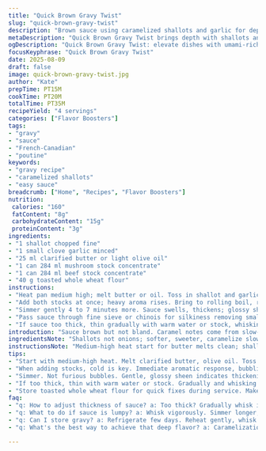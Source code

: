 ```yaml
---
title: "Quick Brown Gravy Twist"
slug: "quick-brown-gravy-twist"
description: "Brown sauce using caramelized shallots and garlic for depth. Beef and mushroom stock replace traditional bouillons. Toasted whole wheat flour thickens, adding nuttiness. Caramel color and rich aroma develop as mixture simmers, gradually thickening. Smooth texture achieved by whisking and straining before serving. Suits roasted meats and poutine with an earthy lift. Efficient, no-fuss approach with notes on browning, coating flour well, and managing clumps."
metaDescription: "Quick Brown Gravy Twist brings depth with shallots and garlic, rich beef, and mushroom stocks. Perfect for meats, fries, and poutine."
ogDescription: "Quick Brown Gravy Twist: elevate dishes with umami-rich sauce using caramelized shallots, beef, and mushroom stock. Great for meats and poutine."
focusKeyphrase: "Quick Brown Gravy Twist"
date: 2025-08-09
draft: false
image: quick-brown-gravy-twist.jpg
author: "Kate"
prepTime: PT15M
cookTime: PT20M
totalTime: PT35M
recipeYield: "4 servings"
categories: ["Flavor Boosters"]
tags:
- "gravy"
- "sauce"
- "French-Canadian"
- "poutine"
keywords:
- "gravy recipe"
- "caramelized shallots"
- "easy sauce"
breadcrumb: ["Home", "Recipes", "Flavor Boosters"]
nutrition: 
 calories: "160"
 fatContent: "8g"
 carbohydrateContent: "15g"
 proteinContent: "3g"
ingredients:
- "1 shallot chopped fine"
- "1 small clove garlic minced"
- "25 ml clarified butter or light olive oil"
- "1 can 284 ml mushroom stock concentrate"
- "1 can 284 ml beef stock concentrate"
- "40 g toasted whole wheat flour"
instructions:
- "Heat pan medium high; melt butter or oil. Toss in shallot and garlic. Stir often. First sizzle, then gentle browning. Stop before dark—look for edges caramelized amber, softening, fragrant sweat. About 12 minutes. Watch carefully; quickly moves from golden to burnt."
- "Add both stocks at once; heavy aroma rises. Bring to rolling boil, rippling surface, bubbling strong—breaks up onion bits. Sprinkle toasted flour gradually while whisking continuously. No lumps, smooth paste forms. Turn heat low once paste gathers thickness. Bubbles weaken to slow simmer."
- "Simmer gently 4 to 7 minutes more. Sauce swells, thickens; glossy sheen appears. Get ready to taste salt and pepper now. Few turns pepper, pinch salt; swirl, whisk, and taste. Adjust seasoning carefully, salty easily overpowers."
- "Pass sauce through fine sieve or chinois for silkiness removing small solids. Use back of ladle to coax out every drop. Warm just before serving. Pour over roasted spiced chicken or grilled red meat. Or for poutine, ladle hot on cheese curds and fries straightaway. Saucy, rich, with earthy weight."
- "If sauce too thick, thin gradually with warm water or stock, whisking briskly. Too thin? Quick reboil to concentrate or add a slurry of flour and water mixed smooth before simmer. Burnt flavor kills sauce: scorch easily with flour mix, watch heat closely. Toast your flour on dry pan before begins, nuts browned, smell deepened. That step makes huge flavor difference."
introduction: "Sauce brown but not bland. Caramel notes come from slow-browned shallots not onions; more subtle, less sharp. Garlic bite low, just background punch. Butter replaced with clarified butter or oil to prevent burning since lower milk solids. Stocks swapped — mushroom plus beef — add earth, deeper color, savory umami hits. Toasted whole wheat flour thickens smoothly and adds texture layer, nuttiness. Whisk constantly through flour addition; no clumps, no lumps. Strain for glossy finish. Keeps thick but not gluey. Serve right away or rewarm gently. Good splash on meat or layered fries with cheesy curds. Technique, timing, watch heat: all count. Burn flour, sauce bitter. Miss caramelization, faint flavor, weak color. Watch, listen to bubbling, smell: your guide."
ingredientsNote: "Shallots not onions; softer, sweeter, caramelize slower, better for deep sauce without harsh edges. Garlic minces fine for even gentle flavor. Clarified butter preferred for higher smoke point; olive oil keeps it cleaner in hot pan. Mushroom stock concentrate blends subtle vegetal notes with beef’s beefiness—sub for both with good quality beef stock plus a handful mushrooms simmered and strained if needed. Toast flour on dry pan—dry roasting brings out nutty aromas, no raw flour taste, and color that deepens sauce. Whole wheat flour adds depth; can substitute with spelt or rye flour for similar effect. Avoid white flour without toasting or the sauce turns pasty and dull. Stock concentrates measured exactly for consistent saltiness; adjust after tasting."
instructionsNote: "Medium-high heat start for butter melts clean; shallots and garlic start to sizzle immediately, giving auditory clue. Stir often to avoid uneven browning and quick burning edges. Caramelization slow but consistent. Once golden edges form, move on—don’t wait too long. Add stocks cold for sharp flavor contrast, bringing immediate volatility—key for lifting those aromatics more. Whisk flour in gradually, constantly, feels thickening, slow gains viscosity. Lower heat right away to prevent scorching. Simmer slow 4 to 7 minutes; bubble should be gentle, not furious. Taste before salt adjusts—stock concentrates make sauce salty already, careful. Strain for final smoothness; coarse bits ruin mouthfeel. If clumpy, whisk vigorously, simmer longer, or add slurry as rescue. Sauce too thin? Reheat, reduce, never add thickening raw at end. Serve warm; reheating gentle only or thickening breaks down. Practical tip: make flour roux batch separate, cool. Store dry toasted flour for quick gravy patches mid-service."
tips:
- "Start with medium-high heat. Melt clarified butter, olive oil. Toss shallots and garlic. Stir often and listen for sizzle. Look for amber edges. Smell for caramelization."
- "When adding stocks, cold is key. Immediate aromatic response, bubbling surfaces signal strong flavors release. Sprinkle toasted flour gradually, whisk constantly."
- "Simmer. Not furious bubbles. Gentle, glossy sheen indicates thickening. Season carefully. Taste salt; stock is often salty. Swirl it well to blend."
- "If too thick, thin with warm water or stock. Gradually and whisking. Too thin? Boil to concentrate. Or a smooth slurry—for quick fix. Watch heat—burnt flavor ruins sauce."
- "Store toasted whole wheat flour for quick fixes during service. Make roux in advance. Use good stock for best flavor. Toasting flour is crucial, deepens aroma."
faq:
- "q: How to adjust thickness of sauce? a: Too thick? Gradually whisk in warm water, stock. If too thin, quick reboil to reduce—tighten flavors fast."
- "q: What to do if sauce is lumpy? a: Whisk vigorously. Simmer longer, or whisk in slurry. Strain if necessary. Clumps ruin texture, avoid raw flour taste."
- "q: Can I store gravy? a: Refrigerate few days. Reheat gently, whisk to reintroduce smoothness. If too thick after cooling, thin as needed."
- "q: What's the best way to achieve that deep flavor? a: Caramelization is key. Watch for amber edges, subtle aroma. Don’t rush, patience pays off."

---
```

